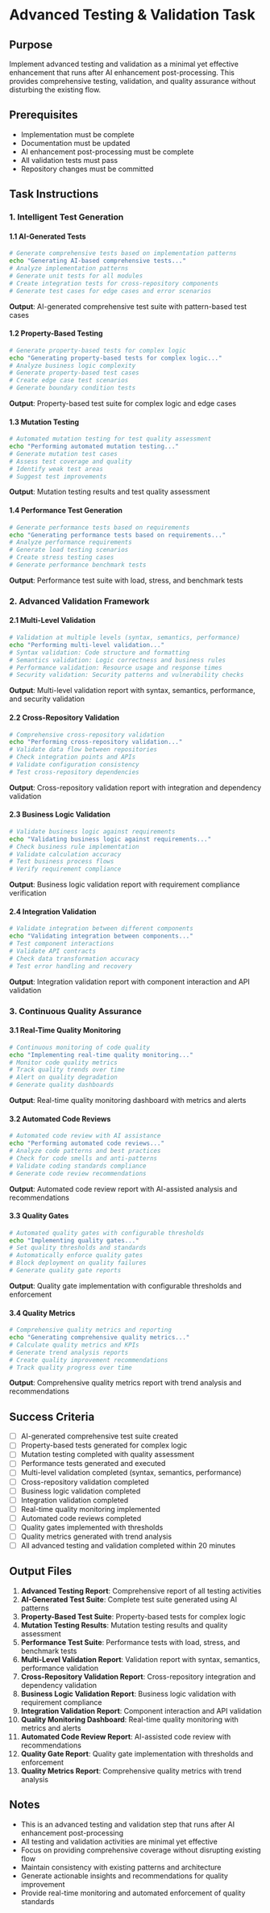 # Advanced Testing & Validation Task

## Purpose

Implement advanced testing and validation as a minimal yet effective enhancement that runs after AI enhancement post-processing. This provides comprehensive testing, validation, and quality assurance without disturbing the existing flow.

## Prerequisites

- Implementation must be complete
- Documentation must be updated
- AI enhancement post-processing must be complete
- All validation tests must pass
- Repository changes must be committed

## Task Instructions

### 1. Intelligent Test Generation

#### 1.1 AI-Generated Tests

```bash
# Generate comprehensive tests based on implementation patterns
echo "Generating AI-based comprehensive tests..."
# Analyze implementation patterns
# Generate unit tests for all modules
# Create integration tests for cross-repository components
# Generate test cases for edge cases and error scenarios
```

**Output**: AI-generated comprehensive test suite with pattern-based test cases

#### 1.2 Property-Based Testing

```bash
# Generate property-based tests for complex logic
echo "Generating property-based tests for complex logic..."
# Analyze business logic complexity
# Generate property-based test cases
# Create edge case test scenarios
# Generate boundary condition tests
```

**Output**: Property-based test suite for complex logic and edge cases

#### 1.3 Mutation Testing

```bash
# Automated mutation testing for test quality assessment
echo "Performing automated mutation testing..."
# Generate mutation test cases
# Assess test coverage and quality
# Identify weak test areas
# Suggest test improvements
```

**Output**: Mutation testing results and test quality assessment

#### 1.4 Performance Test Generation

```bash
# Generate performance tests based on requirements
echo "Generating performance tests based on requirements..."
# Analyze performance requirements
# Generate load testing scenarios
# Create stress testing cases
# Generate performance benchmark tests
```

**Output**: Performance test suite with load, stress, and benchmark tests

### 2. Advanced Validation Framework

#### 2.1 Multi-Level Validation

```bash
# Validation at multiple levels (syntax, semantics, performance)
echo "Performing multi-level validation..."
# Syntax validation: Code structure and formatting
# Semantics validation: Logic correctness and business rules
# Performance validation: Resource usage and response times
# Security validation: Security patterns and vulnerability checks
```

**Output**: Multi-level validation report with syntax, semantics, performance, and security validation

#### 2.2 Cross-Repository Validation

```bash
# Comprehensive cross-repository validation
echo "Performing cross-repository validation..."
# Validate data flow between repositories
# Check integration points and APIs
# Validate configuration consistency
# Test cross-repository dependencies
```

**Output**: Cross-repository validation report with integration and dependency validation

#### 2.3 Business Logic Validation

```bash
# Validate business logic against requirements
echo "Validating business logic against requirements..."
# Check business rule implementation
# Validate calculation accuracy
# Test business process flows
# Verify requirement compliance
```

**Output**: Business logic validation report with requirement compliance verification

#### 2.4 Integration Validation

```bash
# Validate integration between different components
echo "Validating integration between components..."
# Test component interactions
# Validate API contracts
# Check data transformation accuracy
# Test error handling and recovery
```

**Output**: Integration validation report with component interaction and API validation

### 3. Continuous Quality Assurance

#### 3.1 Real-Time Quality Monitoring

```bash
# Continuous monitoring of code quality
echo "Implementing real-time quality monitoring..."
# Monitor code quality metrics
# Track quality trends over time
# Alert on quality degradation
# Generate quality dashboards
```

**Output**: Real-time quality monitoring dashboard with metrics and alerts

#### 3.2 Automated Code Reviews

```bash
# Automated code review with AI assistance
echo "Performing automated code reviews..."
# Analyze code patterns and best practices
# Check for code smells and anti-patterns
# Validate coding standards compliance
# Generate code review recommendations
```

**Output**: Automated code review report with AI-assisted analysis and recommendations

#### 3.3 Quality Gates

```bash
# Automated quality gates with configurable thresholds
echo "Implementing quality gates..."
# Set quality thresholds and standards
# Automatically enforce quality gates
# Block deployment on quality failures
# Generate quality gate reports
```

**Output**: Quality gate implementation with configurable thresholds and enforcement

#### 3.4 Quality Metrics

```bash
# Comprehensive quality metrics and reporting
echo "Generating comprehensive quality metrics..."
# Calculate quality metrics and KPIs
# Generate trend analysis reports
# Create quality improvement recommendations
# Track quality progress over time
```

**Output**: Comprehensive quality metrics report with trend analysis and recommendations

## Success Criteria

- [ ] AI-generated comprehensive test suite created
- [ ] Property-based tests generated for complex logic
- [ ] Mutation testing completed with quality assessment
- [ ] Performance tests generated and executed
- [ ] Multi-level validation completed (syntax, semantics, performance)
- [ ] Cross-repository validation completed
- [ ] Business logic validation completed
- [ ] Integration validation completed
- [ ] Real-time quality monitoring implemented
- [ ] Automated code reviews completed
- [ ] Quality gates implemented with thresholds
- [ ] Quality metrics generated with trend analysis
- [ ] All advanced testing and validation completed within 20 minutes

## Output Files

1. **Advanced Testing Report**: Comprehensive report of all testing activities
2. **AI-Generated Test Suite**: Complete test suite generated using AI patterns
3. **Property-Based Test Suite**: Property-based tests for complex logic
4. **Mutation Testing Results**: Mutation testing results and quality assessment
5. **Performance Test Suite**: Performance tests with load, stress, and benchmark tests
6. **Multi-Level Validation Report**: Validation report with syntax, semantics, performance validation
7. **Cross-Repository Validation Report**: Cross-repository integration and dependency validation
8. **Business Logic Validation Report**: Business logic validation with requirement compliance
9. **Integration Validation Report**: Component interaction and API validation
10. **Quality Monitoring Dashboard**: Real-time quality monitoring with metrics and alerts
11. **Automated Code Review Report**: AI-assisted code review with recommendations
12. **Quality Gate Report**: Quality gate implementation with thresholds and enforcement
13. **Quality Metrics Report**: Comprehensive quality metrics with trend analysis

## Notes

- This is an advanced testing and validation step that runs after AI enhancement post-processing
- All testing and validation activities are minimal yet effective
- Focus on providing comprehensive coverage without disrupting existing flow
- Maintain consistency with existing patterns and architecture
- Generate actionable insights and recommendations for quality improvement
- Provide real-time monitoring and automated enforcement of quality standards
